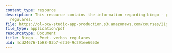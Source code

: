 ```yaml
---
content_type: resource
description: This resource contains the information regarding bingo - pret. verbos
  regulares.
file: https://ol-ocw-studio-app-production.s3.amazonaws.com/courses/21g-701-spanish-i-fall-2003/4cd246761b8883b7e2309c291ee6653e_MIT21G_701F03_13bingo.pdf
file_type: application/pdf
resourcetype: Document
title: Bingo - Pret. verbos regulares
uid: 4cd24676-1b88-83b7-e230-9c291ee6653e
---
```

